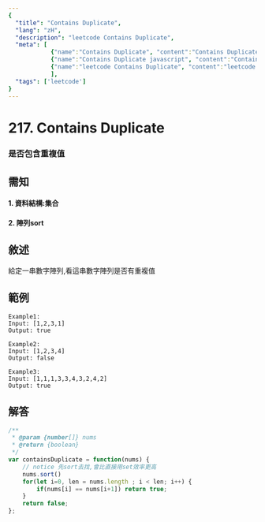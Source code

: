 ```yaml
---
{
  "title": "Contains Duplicate",
  "lang": "zH",
  "description": "leetcode Contains Duplicate",
  "meta": [
            {"name":"Contains Duplicate", "content":"Contains Duplicate"},
            {"name":"Contains Duplicate javascript", "content":"Contains Duplicate javascript"},
            {"name":"leetcode Contains Duplicate", "content":"leetcode Contains Duplicate"}
            ],
  "tags": ['leetcode']
}
---
```

# 217. Contains Duplicate
### 是否包含重複值

## 需知
#### 1. 資料結構:集合
#### 2. 陣列sort

## 敘述
給定一串數字陣列,看這串數字陣列是否有重複值

## 範例
```
Example1:
Input: [1,2,3,1]
Output: true

Example2:
Input: [1,2,3,4]
Output: false

Example3:
Input: [1,1,1,3,3,4,3,2,4,2]
Output: true
```
## 解答
```javascript
/**
 * @param {number[]} nums
 * @return {boolean}
 */
var containsDuplicate = function(nums) {
    // notice 先sort去找,會比直接用set效率更高
    nums.sort()
    for(let i=0, len = nums.length ; i < len; i++) {
        if(nums[i] == nums[i+1]) return true;
    }
    return false;
};
```
